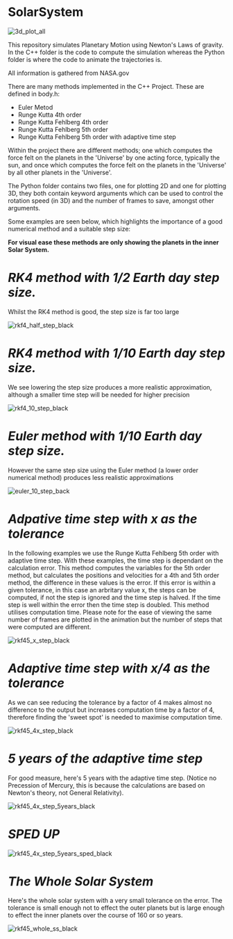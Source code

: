 # SolarSystem

![3d_plot_all](https://user-images.githubusercontent.com/76100438/122409262-e92e0880-cf7a-11eb-90f6-ef2d11eafd0e.gif)


This repository simulates Planetary Motion using Newton's Laws of gravity.
In the C++ folder is the code to compute the simulation whereas the Python folder is where the code to animate the trajectories is.

All information is gathered from NASA.gov

There are many methods implemented in the C++ Project. These are defined in body.h:
* Euler Metod
* Runge Kutta 4th order
* Runge Kutta Fehlberg 4th order
* Runge Kutta Fehlberg 5th order
* Runge Kutta Fehlberg 5th order with adaptive time step

Within the project there are different methods; one which computes the force felt on the planets in the 'Universe' by one acting force, typically the sun, and once which computes the force felt on the planets in the 'Universe' by all other planets in the 'Universe'.

The Python folder contains two files, one for plotting 2D and one for plotting 3D, they both contain keyword arguments which can be used to control the rotation speed (in 3D) and the number of frames to save, amongst other arguments.

Some examples are seen below, which highlights the importance of a good numerical method and a suitable step size:

**For visual ease these methods are only showing the planets in the inner Solar System.**


# ***RK4 method with 1/2 Earth day step size.***

Whilst the RK4 method is good, the step size is far too large

![rkf4_half_step_black](https://user-images.githubusercontent.com/76100438/122409336-f814bb00-cf7a-11eb-91e4-2fe9572d84ac.gif)


# ***RK4 method with 1/10 Earth day step size.***

We see lowering the step size produces a more realistic approximation, although a smaller time step will be needed for higher precision

![rkf4_10_step_black](https://user-images.githubusercontent.com/76100438/122409350-fb0fab80-cf7a-11eb-8be7-8d0f3627efe3.gif)


# ***Euler method with 1/10 Earth day step size.***

However the same step size using the Euler method (a lower order numerical method) produces less realistic approximations

![euler_10_step_back](https://user-images.githubusercontent.com/76100438/122409363-fd720580-cf7a-11eb-92c2-bcd430fe2276.gif)


# ***Adpative time step with x as the tolerance***

In the following examples we use the Runge Kutta Fehlberg 5th order with adaptive time step. With these examples, the time step is dependant on the calculation error.
This method computes the variables for the 5th order method, but calculates the positions and velocities for a 4th and 5th order method, the difference in these values is the error. If this error is within a given tolerance, in this case an arbritary value x, the steps can be computed, if not the step is ignored and the time step is halved. If the time step is well within the error then the time step is doubled. This method utilises computation time. Please note for the ease of viewing the same number of frames are plotted in the animation but the number of steps that were computed are different.

![rkf45_x_step_black](https://user-images.githubusercontent.com/76100438/122409426-09f65e00-cf7b-11eb-940a-23be2ee9e4ce.gif)


# ***Adaptive time step with x/4 as the tolerance***

As we can see reducing the tolerance by a factor of 4 makes almost no difference to the output but increases computation time by a factor of 4, therefore finding the 'sweet spot' is needed to maximise computation time.

![rkf45_4x_step_black](https://user-images.githubusercontent.com/76100438/122409445-0e227b80-cf7b-11eb-8938-67d034fb1e44.gif)


# ***5 years of the adaptive time step***

For good measure, here's 5 years with the adaptive time step. (Notice no Precession of Mercury, this is because the calculations are based on Newton's theory, not General Relativity).

![rkf45_4x_step_5years_black](https://user-images.githubusercontent.com/76100438/122409470-14185c80-cf7b-11eb-8b8d-9834ea2a2d60.gif)


# ***SPED UP***

![rkf45_4x_step_5years_sped_black](https://user-images.githubusercontent.com/76100438/122409534-1e3a5b00-cf7b-11eb-8a9f-6142b0bb9ee0.gif)


# ***The Whole Solar System***

Here's the whole solar system with a very small tolerance on the error. The tolerance is small enough not to effect the outer planets but is large enough to effect the inner planets over the course of 160 or so years.


![rkf45_whole_ss_black](https://user-images.githubusercontent.com/76100438/122414429-0ebd1100-cf7f-11eb-8e87-234b0224eed6.gif)
